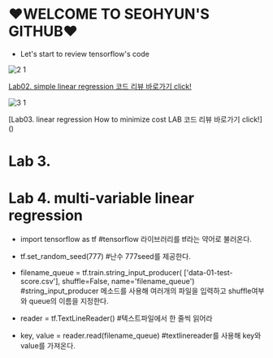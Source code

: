 # ♥WELCOME TO SEOHYUN'S GITHUB♥
* Let's start to review tensorflow's code

 ![2 1](https://user-images.githubusercontent.com/49617386/56468886-57471580-646d-11e9-81a6-bc471189ba14.png)
 
[Lab02. simple linear regression 코드 리뷰 바로가기 click!](https://github.com/seohyun0211/besthyun/blob/master/Lab2.%20simple%20linear%20regression.py)

 ![3 1](https://user-images.githubusercontent.com/49617386/56468967-611d4880-646e-11e9-8cbb-3293cd2122f2.png)

[Lab03. linear regression How to minimize cost LAB 코드 리뷰 바로가기 click!]
()









# Lab 3. 











# Lab 4. multi-variable linear regression

* import tensorflow as tf
  #tensorflow 라이브러리를 tf라는 약어로 불러온다.
* tf.set_random_seed(777)
  #난수 777seed를 제공한다.
  
* filename_queue = tf.train.string_input_producer(
    ['data-01-test-score.csv'], shuffle=False, name='filename_queue')
  #string_input_producer 메소드를 사용해 여러개의 파일을 입력하고 shuffle여부와 queue의 이름을 지정한다.
  
* reader = tf.TextLineReader() 
  #텍스트파일에서 한 줄씩 읽어라
* key, value = reader.read(filename_queue)
  #textlinereader를 사용해 key와 value를 가져온다.



